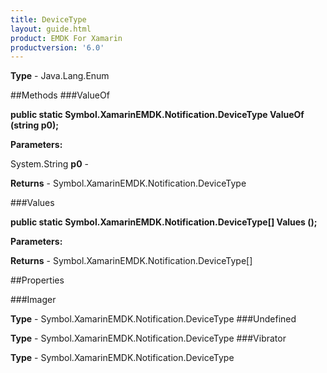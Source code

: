 ```yaml
---
title: DeviceType
layout: guide.html
product: EMDK For Xamarin 
productversion: '6.0' 
---
```


    

**Type** - Java.Lang.Enum

##Methods
###ValueOf

**public static Symbol.XamarinEMDK.Notification.DeviceType ValueOf (string p0);**


        

**Parameters:**

System.String **p0**  - 
        

**Returns** - Symbol.XamarinEMDK.Notification.DeviceType

###Values

**public static Symbol.XamarinEMDK.Notification.DeviceType[] Values ();**


        

**Parameters:**

**Returns** - Symbol.XamarinEMDK.Notification.DeviceType[]

##Properties

###Imager

        

**Type** - Symbol.XamarinEMDK.Notification.DeviceType
###Undefined

        

**Type** - Symbol.XamarinEMDK.Notification.DeviceType
###Vibrator

        

**Type** - Symbol.XamarinEMDK.Notification.DeviceType
